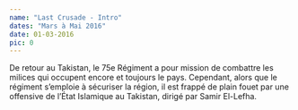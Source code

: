 ```yaml
---
name: "Last Crusade - Intro"
dates: "Mars à Mai 2016"
date: 01-03-2016
pic: 0
---
```

De retour au Takistan, le 75e Régiment a pour mission de combattre les milices qui occupent encore et toujours le pays. Cependant, alors que le régiment s’emploie à sécuriser la région, il est frappé de plain fouet par une offensive de l’État Islamique au Takistan, dirigé par Samir El-Lefha.
